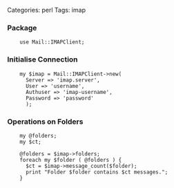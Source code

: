 Categories: perl
Tags: imap

### Package ###

        use Mail::IMAPClient;

### Initialise Connection ###

        my $imap = Mail::IMAPClient->new(
          Server => 'imap.server',
          User => 'username',
          Authuser => 'imap-username',
          Password => 'password'
          );

### Operations on Folders ###


        my @folders;
        my $ct;
        
        @folders = $imap->folders;
        foreach my $folder ( @folders ) {
          $ct = $imap->message_count($folder);
          print "Folder $folder contains $ct messages.";
        }

